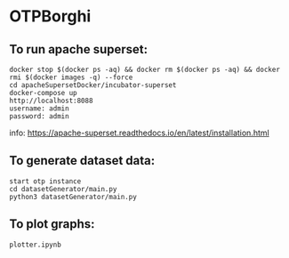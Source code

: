 # OTPBorghi


## To run apache superset:

    docker stop $(docker ps -aq) && docker rm $(docker ps -aq) && docker rmi $(docker images -q) --force
    cd apacheSupersetDocker/incubator-superset
    docker-compose up
    http://localhost:8088
    username: admin
    password: admin

info: https://apache-superset.readthedocs.io/en/latest/installation.html


## To generate dataset data:

    start otp instance
    cd datasetGenerator/main.py
    python3 datasetGenerator/main.py


## To plot graphs:

    plotter.ipynb